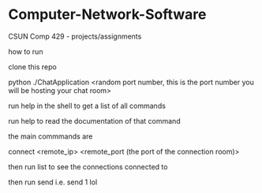 # Computer-Network-Software
CSUN Comp 429 - projects/assignments

how to run

clone this repo

python ./ChatApplication <random port number, this is the port number you will be hosting your chat room>

run help in the shell to get a list of all commands

run help <command> to read the documentation of that command

the main commmands are

connect <remote_ip> <remote_port (the port of the connection room)>

then run list to see the connections connected to

then run send <number from list> <message> i.e. send 1 lol
